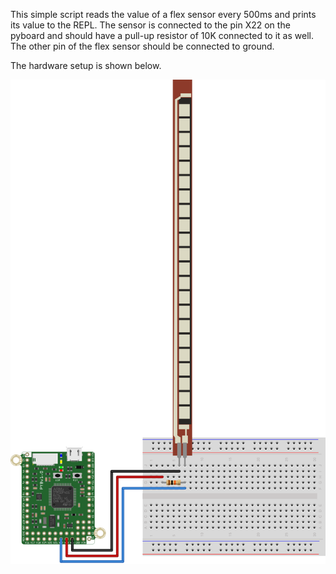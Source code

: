 This simple script reads the value of a flex sensor every 500ms and prints 
its value to the REPL. The sensor is connected to the pin X22 on the pyboard and should 
have a pull-up resistor of 10K connected to it as well. The other pin of the
flex sensor should be connected to ground.

The hardware setup is shown below.

![Flex Sensor Hardware Setup](pyboard_breadboard_FlexSensor.png)